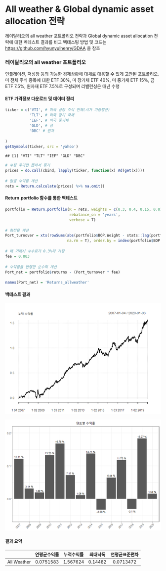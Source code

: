 All weather & Global dynamic asset allocation 전략
================

레이달리오의 all weather 포트폴리오 전략과 Global dynamic asset allocation 전략에 대한 벡테스트 결과를 비교 벡테스팅 방법 및 코드는 <https://github.com/hyunyulhenry/GDAA> 을 참조

### 레이달리오의 all weather 포트폴리오

인플레이션, 저성장 등의 가능한 경제상황에 대체로 대응할 수 있게 고안된 포트폴리오. 미 전체 주식 종목에 대한 ETF 30%, 미 장기채 ETF 40%, 미 중기채 ETF 15%, 금 ETF 7.5%, 원자재 ETF 7.5%로 구성되며 리밸런싱은 매년 수행

#### ETF 가격정보 다운로드 및 데이터 정리

``` r
ticker = c('VTI', # 미국 상장 주식 전체(시가 가중평균)
           'TLT', # 미국 장기 국채
           'IEF', # 미국 중기채
           'GLD', # 금
           'DBC' # 원자
           
)
getSymbols(ticker, src = 'yahoo')
```

    ## [1] "VTI" "TLT" "IEF" "GLD" "DBC"

``` r
# 수정 주가만 뽑아서 묶기
prices = do.call(cbind, lapply(ticker, function(x) Ad(get(x))))

# 일별 수익률 계산
rets = Return.calculate(prices) %>% na.omit()
```

#### Return.portfolio 함수를 통한 백테스트

``` r
portfolio = Return.portfolio(R = rets, weights = c(0.3, 0.4, 0.15, 0.075, 0.075),
                             rebalance_on = 'years',
                             verbose = T)

# 회전율 계산
Port_turnover = xts(rowSums(abs(portfolio$BOP.Weight - stats::lag(portfolio$EOP.Weight)),
                            na.rm = T), order.by = index(portfolio$BOP.Weight))

# 매 거래시 수수료가 0.3%라 가정
fee = 0.003

# 수익률을 반영한 순수익 계산
Port_net = portfolio$returns - (Port_turnover * fee)

names(Port_net) = 'Returns_allweather'
```

#### 백테스트 결과

![](all_weather_files/figure-markdown_github/result-1.png)

![](all_weather_files/figure-markdown_github/chart-1.png)

#### 결과 요약

|             | 연평균수익률 | 누적수익률 | 최대낙폭 | 연평균표준편차 |
|-------------|:------------:|:----------:|:--------:|:--------------:|
| All Weather |   0.0751583  |  1.567624  |  0.14482 |    0.0713472   |

